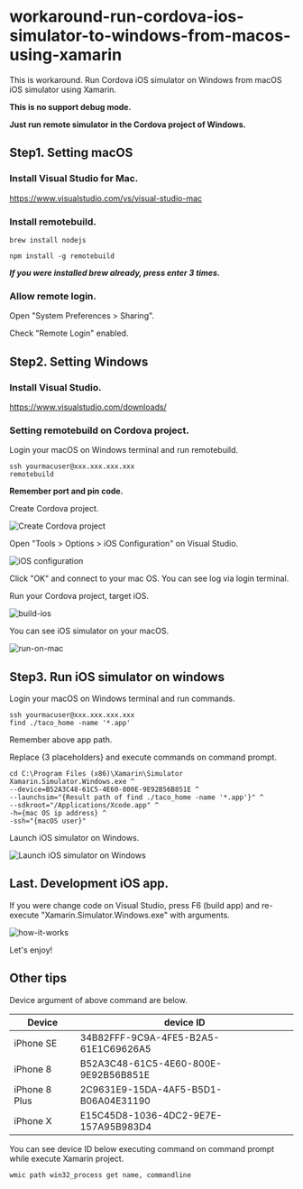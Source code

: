 # workaround-run-cordova-ios-simulator-to-windows-from-macos-using-xamarin
This is workaround. Run Cordova iOS simulator on Windows from macOS iOS simulator using Xamarin.

**This is no support debug mode.**

**Just run remote simulator in the Cordova project of Windows.**

## Step1. Setting macOS

### Install Visual Studio for Mac.

https://www.visualstudio.com/vs/visual-studio-mac

### Install remotebuild.

```
brew install nodejs
```

```
npm install -g remotebuild
```
***If you were installed brew already, press enter 3 times.***

### Allow remote login.

Open "System Preferences > Sharing".

Check "Remote Login" enabled.

## Step2. Setting Windows

### Install Visual Studio.

https://www.visualstudio.com/downloads/

### Setting remotebuild on Cordova project.

Login your macOS on Windows terminal and run remotebuild.

```
ssh yourmacuser@xxx.xxx.xxx.xxx
remotebuild
```

**Remember port and pin code.**

Create Cordova project.

![Create Cordova project](create-cordova-project.PNG)

Open "Tools > Options > iOS Configuration" on Visual Studio.

![iOS configuration](ios-configuration.PNG)

Click "OK" and connect to your mac OS. You can see log via login terminal.

Run your Cordova project, target iOS.

![build-ios](build-ios.PNG)

You can see iOS simulator on your macOS.

![run-on-mac](run-simulator-on-mac.PNG)

## Step3. Run iOS simulator on windows

Login your macOS on Windows terminal and run commands.

```
ssh yourmacuser@xxx.xxx.xxx.xxx
find ./taco_home -name '*.app'
```

Remember above app path.

Replace {3 placeholders} and execute commands on command prompt.

```
cd C:\Program Files (x86)\Xamarin\Simulator
Xamarin.Simulator.Windows.exe ^
--device=B52A3C48-61C5-4E60-800E-9E92B56B851E ^
--launchsim="{Result path of find ./taco_home -name '*.app'}" ^
--sdkroot="/Applications/Xcode.app" ^
-h={mac OS ip address} ^
-ssh="{macOS user}"
```

Launch iOS simulator on Windows.

![Launch iOS simulator on Windows](run-simulator-on-windows.PNG)

## Last. Development iOS app.

If you were change code on Visual Studio, press F6 (build app) and re-execute "Xamarin.Simulator.Windows.exe" with arguments.

![how-it-works](how-it-works.PNG)

Let's enjoy!

## Other tips

Device argument of above command are below.

|  Device  |  device ID  |
| ---- | ---- |
|  iPhone SE  |  34B82FFF-9C9A-4FE5-B2A5-61E1C69626A5  |
|  iPhone 8  |  B52A3C48-61C5-4E60-800E-9E92B56B851E  |
|  iPhone 8 Plus  |  2C9631E9-15DA-4AF5-B5D1-B06A04E31190  |
|  iPhone X  |  E15C45D8-1036-4DC2-9E7E-157A95B983D4  |

You can see device ID below executing command on command prompt while execute Xamarin project.

```
wmic path win32_process get name, commandline
```
